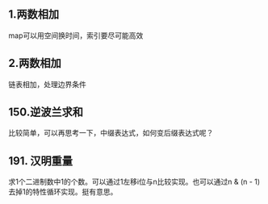 ## 1.两数相加
map可以用空间换时间，索引要尽可能高效
## 2.两数相加
链表相加，处理边界条件
## 150.逆波兰求和
比较简单，可以再思考一下，中缀表达式，如何变后缀表达式呢？
## 191. 汉明重量
求1个二进制数中1的个数。可以通过1左移i位与n比较实现。也可以通过n & (n - 1)去掉1的特性循环实现。挺有意思。
